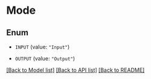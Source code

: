 # Mode

## Enum


* `INPUT` (value: `"Input"`)

* `OUTPUT` (value: `"Output"`)


[[Back to Model list]](../README.md#documentation-for-models) [[Back to API list]](../README.md#documentation-for-api-endpoints) [[Back to README]](../README.md)


